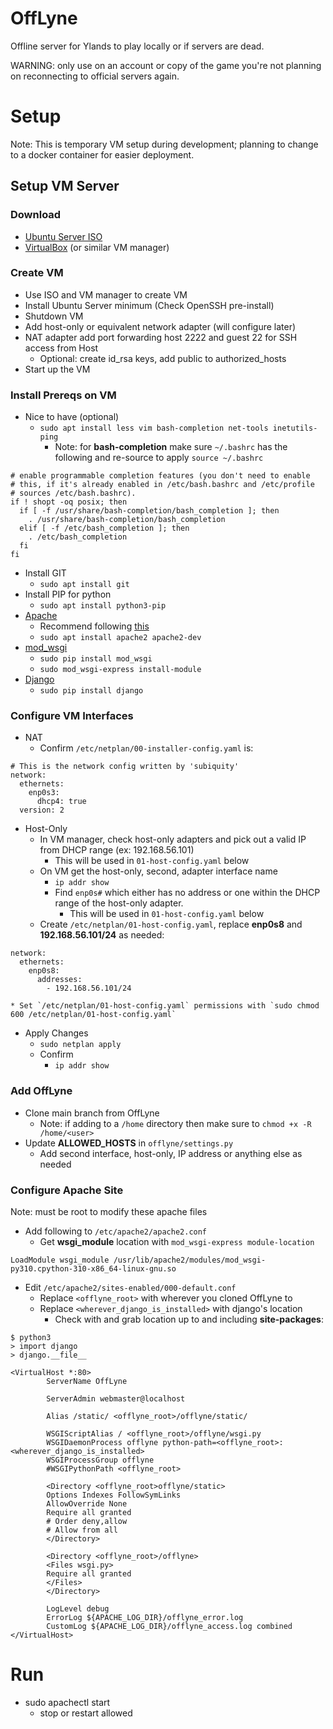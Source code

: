 # OffLyne
Offline server for Ylands to play locally or if servers are dead.

WARNING: only use on an account or copy of the game you're not planning on reconnecting to official servers again.

# Setup
Note: This is temporary VM setup during development; planning to change to a docker container for easier deployment.

## Setup VM Server

### Download
* [Ubuntu Server ISO](https://ubuntu.com/download/server)
* [VirtualBox](https://www.virtualbox.org/wiki/Downloads) (or similar VM manager)

### Create VM
* Use ISO and VM manager to create VM
* Install Ubuntu Server minimum (Check OpenSSH pre-install)
* Shutdown VM
* Add host-only or equivalent network adapter (will configure later)
* NAT adapter add port forwarding host 2222 and guest 22 for SSH access from Host
  * Optional: create id_rsa keys, add public to authorized_hosts
* Start up the VM

### Install Prereqs on VM
* Nice to have (optional)
  * `sudo apt install less vim bash-completion net-tools inetutils-ping`
    * Note: for __bash-completion__ make sure `~/.bashrc` has the following and re-source to apply `source ~/.bashrc`
```
# enable programmable completion features (you don't need to enable
# this, if it's already enabled in /etc/bash.bashrc and /etc/profile
# sources /etc/bash.bashrc).
if ! shopt -oq posix; then
  if [ -f /usr/share/bash-completion/bash_completion ]; then
    . /usr/share/bash-completion/bash_completion
  elif [ -f /etc/bash_completion ]; then
    . /etc/bash_completion
  fi
fi
```
* Install GIT
  * `sudo apt install git`
* Install PIP for python
  * `sudo apt install python3-pip`
* [Apache](https://httpd.apache.org/)
  * Recommend following [this](https://ubuntu.com/tutorials/install-and-configure-apache#1-overview)
  * `sudo apt install apache2 apache2-dev`
* [mod_wsgi](https://modwsgi.readthedocs.io/en/master/index.html)
  * `sudo pip install mod_wsgi`
  * `sudo mod_wsgi-express install-module`
* [Django]()
  * `sudo pip install django`

### Configure VM Interfaces
* NAT
  * Confirm `/etc/netplan/00-installer-config.yaml` is:
```
# This is the network config written by 'subiquity'
network:
  ethernets:
    enp0s3:
      dhcp4: true
  version: 2
```
* Host-Only
  * In VM manager, check host-only adapters and pick out a valid IP from DHCP range (ex: 192.168.56.101)
    * This will be used in `01-host-config.yaml` below
  * On VM get the host-only, second, adapter interface name
    * `ip addr show`
    * Find `enp0s#` which either has no address or one within the DHCP range of the host-only adapter.
      * This will be used in `01-host-config.yaml` below
  * Create `/etc/netplan/01-host-config.yaml`, replace __enp0s8__ and __192.168.56.101/24__ as needed:
```
network:
  ethernets:
    enp0s8:
      addresses:
        - 192.168.56.101/24
```
    * Set `/etc/netplan/01-host-config.yaml` permissions with `sudo chmod 600 /etc/netplan/01-host-config.yaml`
* Apply Changes
  * `sudo netplan apply`
  * Confirm
    * `ip addr show`

### Add OffLyne
* Clone main branch from OffLyne
  * Note: if adding to a `/home` directory then make sure to `chmod +x -R /home/<user>`
* Update __ALLOWED_HOSTS__ in `offlyne/settings.py`
  * Add second interface, host-only, IP address or anything else as needed

### Configure Apache Site
Note: must be root to modify these apache files
* Add following to `/etc/apache2/apache2.conf`
  * Get **wsgi_module** location with `mod_wsgi-express module-location`
```
LoadModule wsgi_module /usr/lib/apache2/modules/mod_wsgi-py310.cpython-310-x86_64-linux-gnu.so
```
* Edit `/etc/apache2/sites-enabled/000-default.conf`
  * Replace `<offlyne_root>` with wherever you cloned OffLyne to
  * Replace `<wherever_django_is_installed>` with django's location
    * Check with and grab location up to and including __site-packages__:
```
$ python3
> import django
> django.__file__
```

```
<VirtualHost *:80>
        ServerName OffLyne

        ServerAdmin webmaster@localhost

        Alias /static/ <offlyne_root>/offlyne/static/

        WSGIScriptAlias / <offlyne_root>/offlyne/wsgi.py
        WSGIDaemonProcess offlyne python-path=<offlyne_root>:<wherever_django_is_installed>
        WSGIProcessGroup offlyne
        #WSGIPythonPath <offlyne_root>

        <Directory <offlyne_root>offlyne/static>
        Options Indexes FollowSymLinks
        AllowOverride None
        Require all granted
        # Order deny,allow
        # Allow from all
        </Directory>

        <Directory <offlyne_root>/offlyne>
        <Files wsgi.py>
        Require all granted
        </Files>
        </Directory>

        LogLevel debug
        ErrorLog ${APACHE_LOG_DIR}/offlyne_error.log
        CustomLog ${APACHE_LOG_DIR}/offlyne_access.log combined
</VirtualHost>
```

# Run
* sudo apachectl start
  * stop or restart allowed
